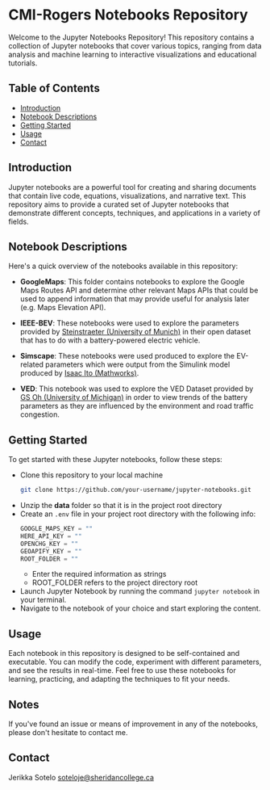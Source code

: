 # CMI-Rogers Notebooks Repository
Welcome to the Jupyter Notebooks Repository! This repository contains a collection of Jupyter notebooks that cover various topics, ranging from data analysis and machine learning to interactive visualizations and educational tutorials.

## Table of Contents
- [Introduction](#introduction)
- [Notebook Descriptions](#notebook-descriptions)
- [Getting Started](#getting-started)
- [Usage](#usage)
- [Contact](#contact)

## Introduction
Jupyter notebooks are a powerful tool for creating and sharing documents that contain live code, equations, visualizations, and narrative text. This repository aims to provide a curated set of Jupyter notebooks that demonstrate different concepts, techniques, and applications in a variety of fields.

## Notebook Descriptions
Here's a quick overview of the notebooks available in this repository:

- **GoogleMaps**: This folder contains notebooks to explore the Google Maps Routes API and determine other relevant Maps APIs that could be used to append information that may provide useful for analysis later (e.g. Maps Elevation API).

- **IEEE-BEV**: These notebooks were used to explore the parameters provided by [Steinstraeter (University of Munich)](https://ieee-dataport.org/open-access/battery-and-heating-data-real-driving-cycles) in their open dataset that has to do with a battery-powered electric vehicle.

- **Simscape**: These notebooks were used produced to explore the EV-related parameters which were output from the Simulink model produced by [Isaac Ito (Mathworks)](https://github.com/mathworks/Simscape-Battery-Electric-Vehicle-Model).

- **VED**: This notebook was used to explore the VED Dataset provided by [GS Oh (University of Michigan)](https://github.com/gsoh/VED) in order to view trends of the battery parameters as they are influenced by the environment and road traffic congestion.

## Getting Started
To get started with these Jupyter notebooks, follow these steps:
- Clone this repository to your local machine
    ```sh
    git clone https://github.com/your-username/jupyter-notebooks.git
    ```
- Unzip the **data** folder so that it is in the project root directory
- Create an `.env` file in your project root directory with the following info:
    ```python
    GOOGLE_MAPS_KEY = ""
    HERE_API_KEY = ""
    OPENCHG_KEY = ""
    GEOAPIFY_KEY = ""
    ROOT_FOLDER = ""
    ```
    - Enter the required information as strings
    - ROOT_FOLDER refers to the project directory root
- Launch Jupyter Notebook by running the command `jupyter notebook` in your terminal.
- Navigate to the notebook of your choice and start exploring the content.

## Usage
Each notebook in this repository is designed to be self-contained and executable. You can modify the code, experiment with different parameters, and see the results in real-time. Feel free to use these notebooks for learning, practicing, and adapting the techniques to fit your needs.

## Notes
If you've found an issue or means of improvement in any of the notebooks, please don't hesitate to contact me.


## Contact
Jerikka Sotelo
soteloje@sheridancollege.ca